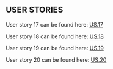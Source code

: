 ## USER STORIES

User story 17 can be found here: [US.17](https://github.com/soen341-2/Helloworld-SOEN341_Project_W25/issues/48)

User story 18 can be found here: [US.18](https://github.com/soen341-2/Helloworld-SOEN341_Project_W25/issues/49)

User story 19 can be found here: [US.19](https://github.com/soen341-2/Helloworld-SOEN341_Project_W25/issues/50)

User story 20 can be found here: [US.20](https://github.com/soen341-2/Helloworld-SOEN341_Project_W25/issues/61)


